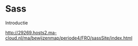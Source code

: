 # Sass
Introductie

http://29269.hosts2.ma-cloud.nl/ma/bewijzenmap/periode4/FRO/sassSite/index.html


